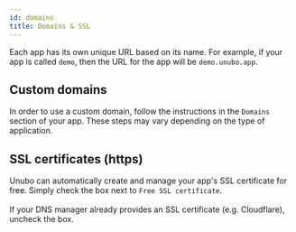 ```yaml
---
id: domains
title: Domains & SSL
---
```


Each app has its own unique URL based on its name. For example, if your app is called `demo`, then the URL for the app will be `demo.unubo.app`. 

## Custom domains
In order to use a custom domain, follow the instructions in the `Domains` section of your app.
These steps may vary depending on the type of application.

## SSL certificates (https)
Unubo can automatically create and manage your app's SSL certificate for free. Simply check the box next to `Free SSL certificate`.
<br/><br/>
If your DNS manager already provides an SSL certificate (e.g. Cloudflare), uncheck the box.
